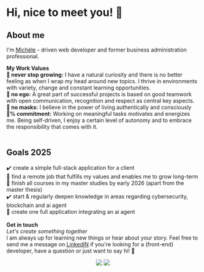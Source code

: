 # Hi, nice to meet you! 👋

## About me
I'm [Michèle](https://michele-marschner-portfolio.netlify.app) - driven web developer and former business administration professional. 

**My Work Values**<br />
**🌱 never stop growing:** I have a natural curiosity and there is no better feeling as when I wrap my head around new topics. I thrive in environments with variety, change and constant learning opportunities.<br />
**🙌 no ego:** A great part of successful projects is based on good teamwork with open communication, recognition and respect as central key aspects. <br />
**👩 no masks:** I believe in the power of living authentically and consciously <br />
**💯% commitment:** Working on meaningful tasks motivates and energizes me.  Being self-driven, I enjoy a certain level of autonomy and to embrace the  responsibility that comes with it.  
<br />

## Goals 2025
✔️ create a simple full-stack application for a client <br />
🔘 find a remote job that fulfills my values and enables me to grow long-term <br />
🔘 finish all courses in my master studies by early 2026 (apart from the master thesis) <br />
✔️ start & regularly deepen knowledge in areas regarding cybersecurity, blockchain and ai agent <br />
🔘 create one full application integrating an ai agent <br />
<br />
**Get in touch** <br />
*Let's create something together* <br />
I am always up for learning new things or hear about your story. Feel free to send me a message on [LinkedIN](https://www.linkedin.com/in/mich%C3%A8le-marschner-89578a115/) if you're looking for a (front-end) developer, have a question or just want to say hi! 🙋
<p align="center"><a href="https://michele-marschner-portfolio-2025.netlify.app/"><img src="https://user-images.githubusercontent.com/49597398/94343777-de150000-001a-11eb-8c53-4d79f5a08ec8.png"/></a>
<a href="https://www.linkedin.com/in/mich%C3%A8le-marschner-89578a115/"><img src="https://user-images.githubusercontent.com/49597398/94343779-e2d9b400-001a-11eb-894f-f3e341ba55d8.png"/></a></p>

